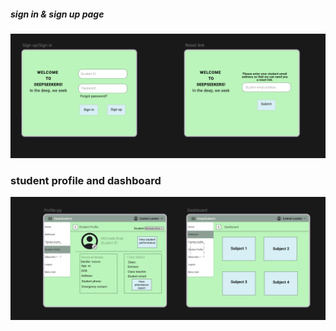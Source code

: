 ##### sign in & sign up page
![img.png](img.png)
### student profile and dashboard
![img_1.png](img_1.png)